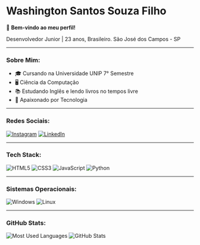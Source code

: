 # Washington Santos Souza Filho

👋 **Bem-vindo ao meu perfil!**

Desenvolvedor Junior | 23 anos, Brasileiro. 
São José dos Campos - SP

---

### Sobre Mim:
- 🎓 Cursando na Universidade UNIP 7° Semestre
- 🖥️ Ciência da Computação 
- 📚 Estudando Inglês e lendo livros no tempos livre
- 🚀 Apaixonado por Tecnologia

---

### Redes Sociais:
[![Instagram](https://img.shields.io/badge/Instagram-%23E4405F.svg?&style=for-the-badge&logo=instagram&logoColor=white)](https://www.instagram.com/washington010/)
[![LinkedIn](https://img.shields.io/badge/LinkedIn-%230077B5.svg?&style=for-the-badge&logo=linkedin&logoColor=white)](https://www.linkedin.com/in/washington-santos-417660229/?originalSubdomain=br)

---

### Tech Stack:
![HTML5](https://img.shields.io/badge/-HTML5-333333?style=flat&logo=HTML5)
![CSS3](https://img.shields.io/badge/-CSS3-333333?style=flat&logo=CSS3)
![JavaScript](https://img.shields.io/badge/-JavaScript-333333?style=flat&logo=javascript)
![Python](https://img.shields.io/badge/-Python-333333?style=flat&logo=python)


---

### Sistemas Operacionais:
![Windows](https://img.shields.io/badge/-Windows-333333?style=flat&logo=windows)
![Linux](https://img.shields.io/badge/-Linux-333333?style=flat&logo=linux)

---

### GitHub Stats:
![Most Used Languages](https://github-readme-stats.vercel.app/api/top-langs/?username=WashingtonSantoss&layout=compact&theme=dark)
![GitHub Stats](https://github-readme-stats.vercel.app/api?username=WashingtonSantoss&show_icons=true&theme=dark)
